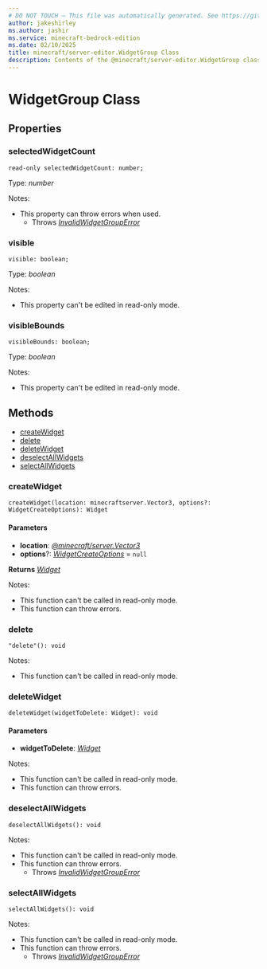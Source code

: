 ```yaml
---
# DO NOT TOUCH — This file was automatically generated. See https://github.com/mojang/minecraftapidocsgenerator to modify descriptions, examples, etc.
author: jakeshirley
ms.author: jashir
ms.service: minecraft-bedrock-edition
ms.date: 02/10/2025
title: minecraft/server-editor.WidgetGroup Class
description: Contents of the @minecraft/server-editor.WidgetGroup class.
---
```

# WidgetGroup Class

## Properties

### **selectedWidgetCount**
`read-only selectedWidgetCount: number;`

Type: *number*

Notes:
  - This property can throw errors when used.
    - Throws [*InvalidWidgetGroupError*](InvalidWidgetGroupError.md)

### **visible**
`visible: boolean;`

Type: *boolean*

Notes:
  - This property can't be edited in read-only mode.

### **visibleBounds**
`visibleBounds: boolean;`

Type: *boolean*

Notes:
  - This property can't be edited in read-only mode.

## Methods
- [createWidget](#createwidget)
- [delete](#delete)
- [deleteWidget](#deletewidget)
- [deselectAllWidgets](#deselectallwidgets)
- [selectAllWidgets](#selectallwidgets)

### **createWidget**
`
createWidget(location: minecraftserver.Vector3, options?: WidgetCreateOptions): Widget
`

#### **Parameters**
- **location**: [*@minecraft/server.Vector3*](../../../scriptapi/minecraft/server/Vector3.md)
- **options**?: [*WidgetCreateOptions*](WidgetCreateOptions.md) = `null`

**Returns** [*Widget*](Widget.md)
  
Notes:
- This function can't be called in read-only mode.
- This function can throw errors.

### **delete**
`
"delete"(): void
`
  
Notes:
- This function can't be called in read-only mode.

### **deleteWidget**
`
deleteWidget(widgetToDelete: Widget): void
`

#### **Parameters**
- **widgetToDelete**: [*Widget*](Widget.md)
  
Notes:
- This function can't be called in read-only mode.
- This function can throw errors.

### **deselectAllWidgets**
`
deselectAllWidgets(): void
`
  
Notes:
- This function can't be called in read-only mode.
- This function can throw errors.
  - Throws [*InvalidWidgetGroupError*](InvalidWidgetGroupError.md)

### **selectAllWidgets**
`
selectAllWidgets(): void
`
  
Notes:
- This function can't be called in read-only mode.
- This function can throw errors.
  - Throws [*InvalidWidgetGroupError*](InvalidWidgetGroupError.md)
